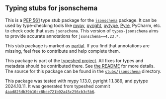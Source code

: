 ## Typing stubs for jsonschema

This is a [PEP 561](https://peps.python.org/pep-0561/)
type stub package for the [`jsonschema`](https://github.com/python-jsonschema/jsonschema) package.
It can be used by type-checking tools like
[mypy](https://github.com/python/mypy/),
[pyright](https://github.com/microsoft/pyright),
[pytype](https://github.com/google/pytype/),
[Pyre](https://pyre-check.org/),
PyCharm, etc. to check code that uses `jsonschema`. This version of
`types-jsonschema` aims to provide accurate annotations for
`jsonschema==4.23.*`.

This stub package is marked as [partial](https://peps.python.org/pep-0561/#partial-stub-packages).
If you find that annotations are missing, feel free to contribute and help complete them.


This package is part of the [typeshed project](https://github.com/python/typeshed).
All fixes for types and metadata should be contributed there.
See [the README](https://github.com/python/typeshed/blob/main/README.md)
for more details. The source for this package can be found in the
[`stubs/jsonschema`](https://github.com/python/typeshed/tree/main/stubs/jsonschema)
directory.

This package was tested with
mypy 1.13.0,
pyright 1.1.389,
and pytype 2024.10.11.
It was generated from typeshed commit
[`4aad825db39b10cc8bce721b92a45c256cb3c5b6`](https://github.com/python/typeshed/commit/4aad825db39b10cc8bce721b92a45c256cb3c5b6).